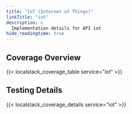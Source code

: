 ```yaml
---
title: "IoT (Internet of Things)"
linkTitle: "iot"
description: >
  Implementation details for API iot
hide_readingtime: true
---
```


## Coverage Overview

{{< localstack_coverage_table service="iot" >}}

## Testing Details

{{< localstack_coverage_details service="iot" >}}
